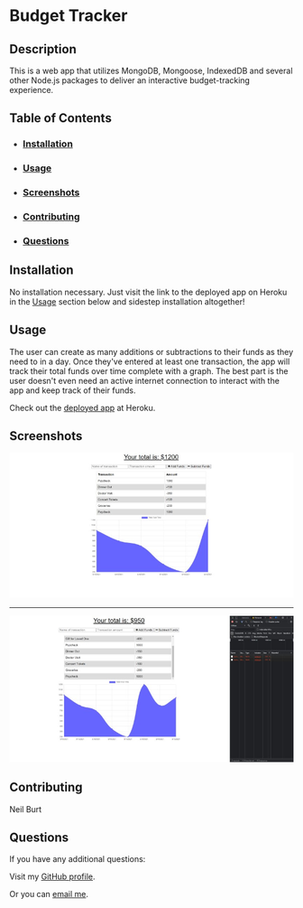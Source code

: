 # Budget Tracker  
  
## Description  
  
This is a web app that utilizes MongoDB, Mongoose, IndexedDB and several other Node.js packages to deliver an interactive budget-tracking experience.  
  
## Table of Contents  
- ### [Installation](#installation)
- ### [Usage](#usage)
- ### [Screenshots](#screenshots)
- ### [Contributing](#contributing)
- ### [Questions](#questions)
  
## Installation  
  
No installation necessary. Just visit the link to the deployed app on Heroku in the [Usage](#usage) section below and sidestep installation altogether!  
  
## Usage  
  
The user can create as many additions or subtractions to their funds as they need to in a day. Once they've entered at least one transaction, the app will track their total funds over time complete with a graph. The best part is the user doesn't even need an active internet connection to interact with the app and keep track of their funds.
  
Check out the [deployed app](https://afternoon-spire-63323.herokuapp.com/) at Heroku.  
  
## Screenshots  
![screenshot of Budget Tracker landing page](./public/images/screenshot.jpg)  
  
---  
  
![screenshot of Budget Tracker dashboard charts](./public/images/screenshot2.jpg)  
  
## Contributing  
  
Neil Burt  
    
## Questions  
  
If you have any additional questions:  
  
Visit my [GitHub profile](https://github.com/neilburt).  
  
Or you can [email me](mailto:neil.burt@comcast.net).